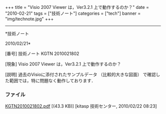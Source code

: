 ﻿+++
title = "Visio 2007 Viewer は，Ver3.2.1 上で動作するのか？"
date = "2010-02-21"
tags = ["技術ノート"]
categories = ["tech"]
banner = "img/technote.jpg"
+++

-----------------------------------------------------------------------------------------------------------------------------

*技術ノート

2010/02/21*


[番号]
技術ノート KGTN 2010021802

[現象]
Visio 2007 Viewer は，Ver3.2.1 上で動作するのか？

[説明]
過去のVisioに添付されたサンプルデータ （比較的大きな図面）
で確認した範囲では，特に問題なく動作しております．


### ファイル

 
 


[KGTN2010021802.pdf](http://techreport.kitasp.net/attachments/download/55/KGTN2010021802.pdf)
 [(43.3 KB)] [kitasp 技術センター, 2010/02/22
08:23]


 


 

